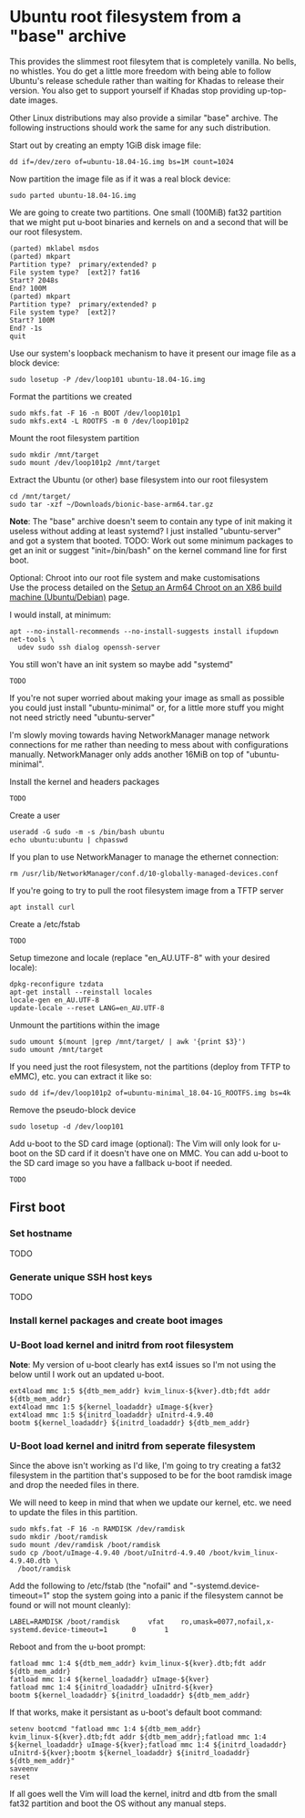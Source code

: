 # Ubuntu root filesystem from a "base" archive
This provides the slimmest root filesytem that is completely vanilla.  No bells,
no whistles.  You do get a little more freedom with being able to follow
Ubuntu's release schedule rather than waiting for Khadas to release their
version.  You also get to support yourself if Khadas stop providing up-top-date
images.

Other Linux distributions may also provide a similar "base" archive.  The
following instructions should work the same for any such distribution.

Start out by creating an empty 1GiB disk image file:
```
dd if=/dev/zero of=ubuntu-18.04-1G.img bs=1M count=1024
```

Now partition the image file as if it was a real block device:
```
sudo parted ubuntu-18.04-1G.img
```
We are going to create two partitions.  One small (100MiB) fat32 partition that
we might put u-boot binaries and kernels on and a second that will be our root
filesystem.
```
(parted) mklabel msdos
(parted) mkpart
Partition type?  primary/extended? p                                      
File system type?  [ext2]? fat16                                          
Start? 2048s                                                              
End? 100M
(parted) mkpart                                                           
Partition type?  primary/extended? p                                      
File system type?  [ext2]?                                                
Start? 100M                                                               
End? -1s
quit
```

Use our system's loopback mechanism to have it present our image file as a block
device:
```
sudo losetup -P /dev/loop101 ubuntu-18.04-1G.img
```

Format the partitions we created
```
sudo mkfs.fat -F 16 -n BOOT /dev/loop101p1
sudo mkfs.ext4 -L ROOTFS -m 0 /dev/loop101p2
```

Mount the root filesystem partition
```
sudo mkdir /mnt/target
sudo mount /dev/loop101p2 /mnt/target
```

Extract the Ubuntu (or other) base filesystem into our root filesystem
```
cd /mnt/target/
sudo tar -xzf ~/Downloads/bionic-base-arm64.tar.gz
```

**Note**: The "base" archive doesn't seem to contain any type of init making it
useless without adding at least systemd?  I just installed "ubuntu-server" and
got a system that booted.  TODO: Work out some minimum packages to get an init
or suggest "init=/bin/bash" on the kernel command line for first boot.

Optional: Chroot into our root file system and make customisations<br/>
Use the process detailed on the [Setup an Arm64 Chroot on an X86 build machine (Ubuntu/Debian)](SetupArm64ChrootOnX86_64.md)
page.

I would install, at minimum:
```
apt --no-install-recommends --no-install-suggests install ifupdown net-tools \
  udev sudo ssh dialog openssh-server
```

You still won't have an init system so maybe add "systemd"
```
TODO
```

If you're not super worried about making your image as small as possible you
could just install "ubuntu-minimal" or, for a little more stuff you might not
need strictly need "ubuntu-server"

I'm slowly moving towards having NetworkManager manage network connections for
me rather than needing to mess about with configurations manually.
NetworkManager only adds another 16MiB on top of "ubuntu-minimal".

Install the kernel and headers packages
```
TODO
```

Create a user
```
useradd -G sudo -m -s /bin/bash ubuntu
echo ubuntu:ubuntu | chpasswd
```

If you plan to use NetworkManager to manage the ethernet connection:
```
rm /usr/lib/NetworkManager/conf.d/10-globally-managed-devices.conf
```

If you're going to try to pull the root filesystem image from a TFTP server
```
apt install curl
```

Create a /etc/fstab
```
TODO
```

Setup timezone and locale (replace "en_AU.UTF-8" with your desired locale):
```
dpkg-reconfigure tzdata
apt-get install --reinstall locales
locale-gen en_AU.UTF-8
update-locale --reset LANG=en_AU.UTF-8
```

Unmount the partitions within the image
```
sudo umount $(mount |grep /mnt/target/ | awk '{print $3}')
sudo umount /mnt/target
```

If you need just the root filesystem, not the partitions (deploy from TFTP to
eMMC), etc. you can extract it like so:
```
sudo dd if=/dev/loop101p2 of=ubuntu-minimal_18.04-1G_ROOTFS.img bs=4k
```

Remove the pseudo-block device
```
sudo losetup -d /dev/loop101
```

Add u-boot to the SD card image (optional):
The Vim will only look for u-boot on the SD card if it doesn't have one on MMC.
You can add u-boot to the SD card image so you have a fallback u-boot if needed.
```
TODO
```

## First boot
### Set hostname
TODO

### Generate unique SSH host keys
TODO

### Install kernel packages and create boot images

### U-Boot load kernel and initrd from root filesystem
**Note**: My version of u-boot clearly has ext4 issues so I'm not using the
below until I work out an updated u-boot.
```
ext4load mmc 1:5 ${dtb_mem_addr} kvim_linux-${kver}.dtb;fdt addr ${dtb_mem_addr}
ext4load mmc 1:5 ${kernel_loadaddr} uImage-${kver}
ext4load mmc 1:5 ${initrd_loadaddr} uInitrd-4.9.40
bootm ${kernel_loadaddr} ${initrd_loadaddr} ${dtb_mem_addr}
```

### U-Boot load kernel and initrd from seperate filesystem
Since the above isn't working as I'd like, I'm going to try creating a fat32
filesystem in the partition that's supposed to be for the boot ramdisk image and
drop the needed files in there.

We will need to keep in mind that when we update our kernel, etc. we need to
update the files in this partition.
```
sudo mkfs.fat -F 16 -n RAMDISK /dev/ramdisk
sudo mkdir /boot/ramdisk
sudo mount /dev/ramdisk /boot/ramdisk
sudo cp /boot/uImage-4.9.40 /boot/uInitrd-4.9.40 /boot/kvim_linux-4.9.40.dtb \
  /boot/ramdisk
```
Add the following to /etc/fstab (the "nofail" and "-systemd.device-timeout=1"
stop the system going into a panic if the filesystem cannot be found or will not
mount cleanly):
```
LABEL=RAMDISK /boot/ramdisk       vfat    ro,umask=0077,nofail,x-systemd.device-timeout=1      0       1
```

Reboot and from the u-boot prompt:
```
fatload mmc 1:4 ${dtb_mem_addr} kvim_linux-${kver}.dtb;fdt addr ${dtb_mem_addr}
fatload mmc 1:4 ${kernel_loadaddr} uImage-${kver}
fatload mmc 1:4 ${initrd_loadaddr} uInitrd-${kver}
bootm ${kernel_loadaddr} ${initrd_loadaddr} ${dtb_mem_addr}
```

If that works, make it persistant as u-boot's default boot command:
```
setenv bootcmd "fatload mmc 1:4 ${dtb_mem_addr} kvim_linux-${kver}.dtb;fdt addr ${dtb_mem_addr};fatload mmc 1:4 ${kernel_loadaddr} uImage-${kver};fatload mmc 1:4 ${initrd_loadaddr} uInitrd-${kver};bootm ${kernel_loadaddr} ${initrd_loadaddr} ${dtb_mem_addr}"
saveenv
reset
```

If all goes well the Vim will load the kernel, initrd and dtb from the small
fat32 partition and boot the OS without any manual steps.
